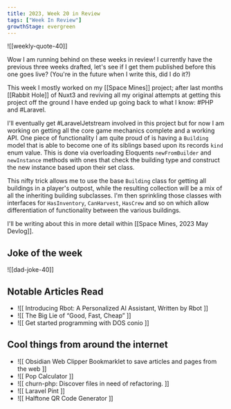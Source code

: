 ```yaml
---
title: 2023, Week 20 in Review
tags: ["Week In Review"]
growthStage: evergreen
---
```


![[weekly-quote-40]]

Wow I am running behind on these weeks in review! I currently have the previous three weeks drafted, let's see if I get them published before this one goes live? (You're in the future when I write this, did I do it?)

This week I mostly worked on my [[Space Mines]] project; after last months [[Rabbit Hole]] of Nuxt3 and reviving all my original attempts at getting this project off the ground I have ended up going back to what I know: #PHP and #Laravel.

I'll eventually get #LaravelJetstream involved in this project but for now I am working on getting all the core game mechanics complete and a working API. One piece of functionality I am quite proud of is having a `Building` model that is able to become one of its siblings based upon its records `kind` enum value. This is done via overloading Eloquents `newFromBuilder` and `newInstance` methods with ones that check the building type and construct the new instance based upon their set class.

This nifty trick allows me to use the base `Building` class for getting all buildings in a player's outpost, while the resulting collection will be a mix of all the inheriting building subclasses. I'm then sprinkling those classes with interfaces for `HasInventory`, `CanHarvest`, `HasCrew` and so on which allow differentiation of functionality between the various buildings.

I'll be writing about this in more detail within [[Space Mines, 2023 May Devlog]].

## Joke of the week
![[dad-joke-40]]

## Notable Articles Read

- ![[ Introducing Rbot: A Personalized AI Assistant, Written by Rbot ]]
- ![[ The Big Lie of “Good, Fast, Cheap” ]]
- ![[ Get started programming with DOS conio ]]

## Cool things from around the internet

- ![[ Obsidian Web Clipper Bookmarklet to save articles and pages from the web ]]
- ![[ Pop Calculator ]]
- ![[ churn-php: Discover files in need of refactoring. ]]
- ![[ Laravel Pint ]]
- ![[ Halftone QR Code Generator ]]